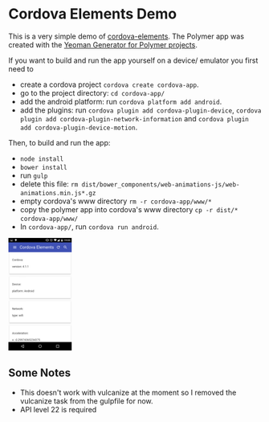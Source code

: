 # Cordova Elements Demo

This is a very simple demo of [cordova-elements](https://github.com/florian-f/cordova-elements). The Polymer app was created with the [Yeoman Generator for Polymer projects](https://github.com/yeoman/generator-polymer). 



If you want to build and run the app yourself on a device/ emulator you first need to 

* create a cordova project `cordova create cordova-app`. 
* go to the project directory: `cd cordova-app/`
* add the android platform:  run `cordova platform add android`.
* add the plugins: run `cordova plugin add cordova-plugin-device`, `cordova plugin add cordova-plugin-network-information` and `cordova plugin add cordova-plugin-device-motion`.

Then, to build and run the app:

* `node install`
* `bower install`
* run `gulp` 
* delete this file: `rm dist/bower_components/web-animations-js/web-animations.min.js*.gz`
* empty cordova's www directory `rm -r cordova-app/www/*`
* copy the polymer app into cordova's www directory `cp -r dist/* cordova-app/www/`
* In `cordova-app/`, run `cordova run android`.

<img src="https://github.com/florian-f/cordova-elements-demo/blob/image/Screenshot_2.png" width="25%">

## Some Notes

* This doesn't work with vulcanize at the moment so I removed the vulcanize task from the gulpfile for now. 
* API level 22 is required

